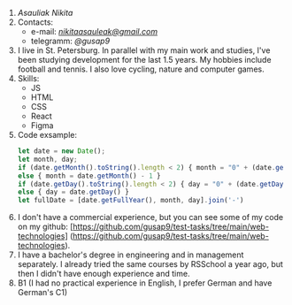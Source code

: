 1. *Asauliak Nikita*
2. Contacts:
    * e-mail: *nikitaasauleak@gmail.com*
    * telegramm: *@gusap9*
3. I live in St. Petersburg. In parallel with my main work and studies, I've been studying development for the last 1.5 years. My hobbies   include football and tennis. I also love cycling, nature and computer games.
4. Skills:
    * JS
    * HTML
    * CSS
    * React
    * Figma
5. Code exsample:
    ```javascript
    let date = new Date();
    let month, day;
    if (date.getMonth().toString().length < 2) { month = "0" + (date.getMonth() + 1) }
    else { month = date.getMonth() - 1 }
    if (date.getDay().toString().length < 2) { day = "0" + (date.getDay() + 1) }
    else { day = date.getDay() }
    let fullDate = [date.getFullYear(), month, day].join('-')
    ```
6. I don't have a commercial experience, but you can see some of my code on my github: [https://github.com/gusap9/test-tasks/tree/main/web-technologies] (https://github.com/gusap9/test-tasks/tree/main/web-technologies).
7. I have a bachelor's degree in engineering and in management separately. I already tried the same courses by RSSchool a year ago, but then I didn't have enough experience and time.
8. B1 (I had no practical experience in English, I prefer German and have German's C1)